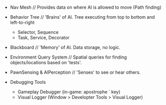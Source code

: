 
- Nav Mesh // Provides data on where AI is allowed to move (Path finding)

- Behavior Tree // 'Brains' of AI. Tree executing from top to bottom and left-to-right
	- Selector, Sequence
	- Task, Service, Decorator

- Blackboard // 'Memory' of AI. Data storage, no logic.

- Environment Query System // Spatial queries for finding objects/locations based on 'tests'.

- PawnSensing & AIPerception // 'Senses' to see or hear others.

- Debugging Tools
	- Gameplay Debugger (in-game: apostrophe ` key)
	- Visual Logger (Window > Developter Tools > Visual Logger)

